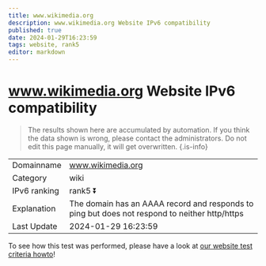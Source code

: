 ```yaml
---
title: www.wikimedia.org
description: www.wikimedia.org Website IPv6 compatibility
published: true
date: 2024-01-29T16:23:59
tags: website, rank5
editor: markdown
---
```


# www.wikimedia.org Website IPv6 compatibility

> The results shown here are accumulated by automation. If you think the data shown is wrong, please contact the administrators. 
> Do not edit this page manually, it will get overwritten.
{.is-info}


|   |   |
| - | - |
| Domainname | www.wikimedia.org
| Category | wiki |
| IPv6 ranking | rank5 :arrow_double_down: |
| Explanation | The domain has an AAAA record and responds to ping but does not respond to neither http/https |
| Last Update | 2024-01-29 16:23:59 |

To see how this test was performed, please have a look at [our website test criteria howto](/howto/testcriteria/website)!

